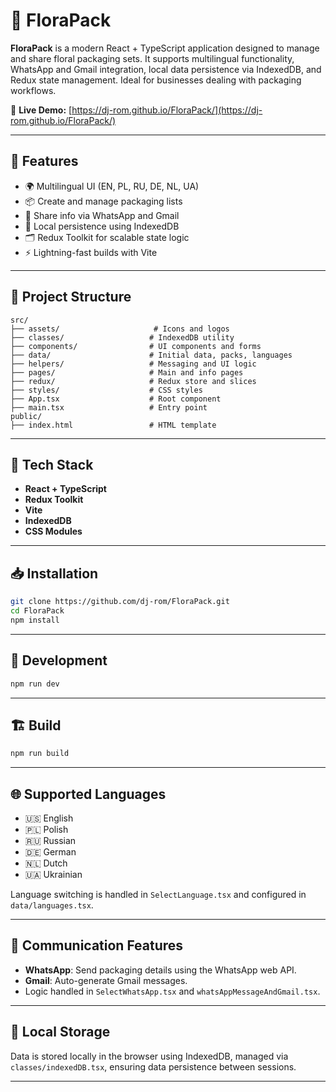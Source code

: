 # 🌸 FloraPack

**FloraPack** is a modern React + TypeScript application designed to manage and share floral packaging sets. It supports multilingual functionality, WhatsApp and Gmail integration, local data persistence via IndexedDB, and Redux state management. Ideal for businesses dealing with packaging workflows.

🔗 **Live Demo:** [https://dj-rom.github.io/FloraPack/](https://dj-rom.github.io/FloraPack/)

---

## 🚀 Features

- 🌍 Multilingual UI (EN, PL, RU, DE, NL, UA)
- 📦 Create and manage packaging lists
- 📨 Share info via WhatsApp and Gmail
- 🧠 Local persistence using IndexedDB
- 🗂️ Redux Toolkit for scalable state logic
- ⚡ Lightning-fast builds with Vite

---

## 📁 Project Structure

```
src/
├── assets/                     # Icons and logos
├── classes/                   # IndexedDB utility
├── components/                # UI components and forms
├── data/                      # Initial data, packs, languages
├── helpers/                   # Messaging and UI logic
├── pages/                     # Main and info pages
├── redux/                     # Redux store and slices
├── styles/                    # CSS styles
├── App.tsx                    # Root component
├── main.tsx                   # Entry point
public/
├── index.html                 # HTML template
```

---

## 🧪 Tech Stack

- **React + TypeScript**
- **Redux Toolkit**
- **Vite**
- **IndexedDB**
- **CSS Modules**

---

## 📥 Installation

```bash
git clone https://github.com/dj-rom/FloraPack.git
cd FloraPack
npm install
```

---

## 🧪 Development

```bash
npm run dev
```

---

## 🏗️ Build

```bash
npm run build
```

---

## 🌐 Supported Languages

- 🇺🇸 English
- 🇵🇱 Polish
- 🇷🇺 Russian
- 🇩🇪 German
- 🇳🇱 Dutch
- 🇺🇦 Ukrainian

Language switching is handled in `SelectLanguage.tsx` and configured in `data/languages.tsx`.

---

## 💬 Communication Features

- **WhatsApp**: Send packaging details using the WhatsApp web API.
- **Gmail**: Auto-generate Gmail messages.
- Logic handled in `SelectWhatsApp.tsx` and `whatsAppMessageAndGmail.tsx`.

---

## 🧠 Local Storage

Data is stored locally in the browser using IndexedDB, managed via `classes/indexedDB.tsx`, ensuring data persistence between sessions.

---


